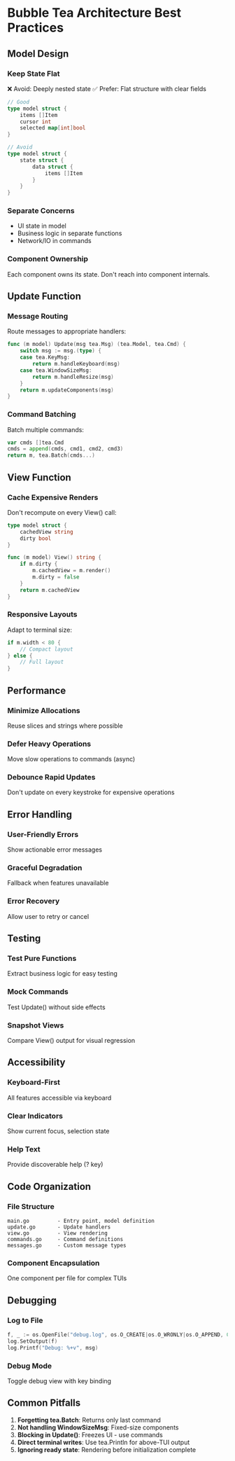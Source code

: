 # Bubble Tea Architecture Best Practices

## Model Design

### Keep State Flat
❌ Avoid: Deeply nested state
✅ Prefer: Flat structure with clear fields

```go
// Good
type model struct {
    items []Item
    cursor int
    selected map[int]bool
}

// Avoid
type model struct {
    state struct {
        data struct {
            items []Item
        }
    }
}
```

### Separate Concerns
- UI state in model
- Business logic in separate functions
- Network/IO in commands

### Component Ownership
Each component owns its state. Don't reach into component internals.

## Update Function

### Message Routing
Route messages to appropriate handlers:

```go
func (m model) Update(msg tea.Msg) (tea.Model, tea.Cmd) {
    switch msg := msg.(type) {
    case tea.KeyMsg:
        return m.handleKeyboard(msg)
    case tea.WindowSizeMsg:
        return m.handleResize(msg)
    }
    return m.updateComponents(msg)
}
```

### Command Batching
Batch multiple commands:

```go
var cmds []tea.Cmd
cmds = append(cmds, cmd1, cmd2, cmd3)
return m, tea.Batch(cmds...)
```

## View Function

### Cache Expensive Renders
Don't recompute on every View() call:

```go
type model struct {
    cachedView string
    dirty bool
}

func (m model) View() string {
    if m.dirty {
        m.cachedView = m.render()
        m.dirty = false
    }
    return m.cachedView
}
```

### Responsive Layouts
Adapt to terminal size:

```go
if m.width < 80 {
    // Compact layout
} else {
    // Full layout
}
```

## Performance

### Minimize Allocations
Reuse slices and strings where possible

### Defer Heavy Operations
Move slow operations to commands (async)

### Debounce Rapid Updates
Don't update on every keystroke for expensive operations

## Error Handling

### User-Friendly Errors
Show actionable error messages

### Graceful Degradation
Fallback when features unavailable

### Error Recovery
Allow user to retry or cancel

## Testing

### Test Pure Functions
Extract business logic for easy testing

### Mock Commands
Test Update() without side effects

### Snapshot Views
Compare View() output for visual regression

## Accessibility

### Keyboard-First
All features accessible via keyboard

### Clear Indicators
Show current focus, selection state

### Help Text
Provide discoverable help (? key)

## Code Organization

### File Structure
```
main.go         - Entry point, model definition
update.go       - Update handlers
view.go         - View rendering
commands.go     - Command definitions
messages.go     - Custom message types
```

### Component Encapsulation
One component per file for complex TUIs

## Debugging

### Log to File
```go
f, _ := os.OpenFile("debug.log", os.O_CREATE|os.O_WRONLY|os.O_APPEND, 0666)
log.SetOutput(f)
log.Printf("Debug: %+v", msg)
```

### Debug Mode
Toggle debug view with key binding

## Common Pitfalls

1. **Forgetting tea.Batch**: Returns only last command
2. **Not handling WindowSizeMsg**: Fixed-size components
3. **Blocking in Update()**: Freezes UI - use commands
4. **Direct terminal writes**: Use tea.Println for above-TUI output
5. **Ignoring ready state**: Rendering before initialization complete
